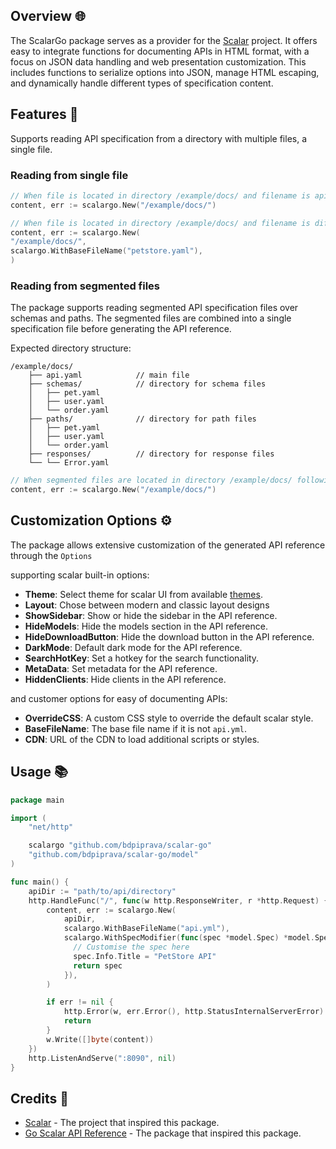 ## Overview 🌐

The ScalarGo package serves as a provider for the [Scalar](https://github.com/scalar/scalar) project. It offers easy to
integrate functions for documenting APIs in HTML format, with a focus on JSON data handling and web presentation
customization. This includes functions to serialize options into JSON, manage HTML escaping, and dynamically handle
different types of specification content.

## Features 🚀

Supports reading API specification from a directory with multiple files, a single file.

### Reading from single file

```go
// When file is located in directory /example/docs/ and filename is api.yaml(default lookup name)
content, err := scalargo.New("/example/docs/")

// When file is located in directory /example/docs/ and filename is different from default lookup name e.g. petstore.yaml
content, err := scalargo.New(
"/example/docs/",
scalargo.WithBaseFileName("petstore.yaml"),
)
```

### Reading from segmented files

The package supports reading segmented API specification files over schemas and paths. The segmented files are combined
into a single specification file before generating the API reference.

Expected directory structure:

```text
/example/docs/
    ├── api.yaml            // main file
    ├── schemas/            // directory for schema files
    │   ├── pet.yaml
    │   ├── user.yaml
    │   └── order.yaml
    ├── paths/              // directory for path files
    │   ├── pet.yaml
    │   ├── user.yaml
    │   └── order.yaml
    ├── responses/          // directory for response files
    └── └── Error.yaml
```

```go
// When segmented files are located in directory /example/docs/ following the expected directory structure
content, err := scalargo.New("/example/docs/")
```

## Customization Options ⚙️

The package allows extensive customization of the generated API reference through the `Options`

supporting scalar built-in options:

- **Theme**:  Select theme for scalar UI from
  available [themes](https://github.com/scalar/scalar/blob/main/documentation/themes.md).
- **Layout**: Chose between modern and classic layout designs
- **ShowSidebar**: Show or hide the sidebar in the API reference.
- **HideModels**: Hide the models section in the API reference.
- **HideDownloadButton**: Hide the download button in the API reference.
- **DarkMode**: Default dark mode for the API reference.
- **SearchHotKey**: Set a hotkey for the search functionality.
- **MetaData**: Set metadata for the API reference.
- **HiddenClients**: Hide clients in the API reference.

and customer options for easy of documenting APIs:

- **OverrideCSS**: A custom CSS style to override the default scalar style.
- **BaseFileName**: The base file name if it is not `api.yml`.
- **CDN**: URL of the CDN to load additional scripts or styles.

## Usage 📚

```go
package main

import (
	"net/http"

	scalargo "github.com/bdpiprava/scalar-go"
    "github.com/bdpiprava/scalar-go/model"
)

func main() {
	apiDir := "path/to/api/directory"
	http.HandleFunc("/", func(w http.ResponseWriter, r *http.Request) {
		content, err := scalargo.New(
			apiDir,
			scalargo.WithBaseFileName("api.yml"),
            scalargo.WithSpecModifier(func(spec *model.Spec) *model.Spec {
			  // Customise the spec here
              spec.Info.Title = "PetStore API"
              return spec
            }),
		)

		if err != nil {
			http.Error(w, err.Error(), http.StatusInternalServerError)
			return
		}
		w.Write([]byte(content))
	})
	http.ListenAndServe(":8090", nil)
}
```

## Credits 🙏

- [Scalar](https://github.com/scalar/scalar) - The project that inspired this package.
- [Go Scalar API Reference](https://github.com/MarceloPetrucio/go-scalar-api-reference) - The package that inspired this
  package.